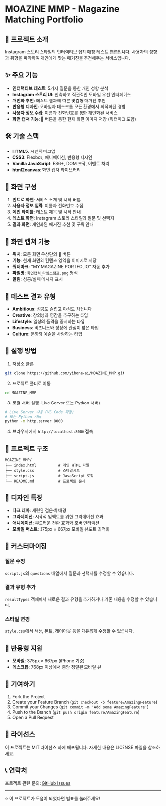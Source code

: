 # MOAZINE MMP - Magazine Matching Portfolio

## 📖 프로젝트 소개

Instagram 스토리 스타일의 인터랙티브 잡지 매칭 테스트 웹앱입니다. 사용자의 성향과 취향을 파악하여 개인에게 맞는 매거진을 추천해주는 서비스입니다.

## ✨ 주요 기능

- **인터랙티브 테스트**: 5가지 질문을 통한 개인 성향 분석
- **Instagram 스토리 UI**: 친숙하고 직관적인 모바일 우선 인터페이스
- **개인화 추천**: 테스트 결과에 따른 맞춤형 매거진 추천
- **반응형 디자인**: 모바일과 데스크톱 모든 환경에서 최적화된 경험
- **사용자 정보 수집**: 이름과 전화번호를 통한 개인화된 서비스
- **화면 캡쳐 기능**: 📸 버튼을 통한 현재 화면 이미지 저장 (워터마크 포함)

## 🛠 기술 스택

- **HTML5**: 시맨틱 마크업
- **CSS3**: Flexbox, 애니메이션, 반응형 디자인
- **Vanilla JavaScript**: ES6+, DOM 조작, 이벤트 처리
- **html2canvas**: 화면 캡쳐 라이브러리

## 📱 화면 구성

1. **인트로 화면**: 서비스 소개 및 시작 버튼
2. **사용자 정보 입력**: 이름과 전화번호 수집
3. **메인 타이틀**: 테스트 제목 및 시작 안내
4. **테스트 화면**: Instagram 스토리 스타일의 질문 및 선택지
5. **결과 화면**: 개인화된 매거진 추천 및 구독 안내

## 📸 화면 캡쳐 기능

- **위치**: 모든 화면 우상단의 📸 버튼
- **기능**: 현재 화면의 컨텐츠 영역을 이미지로 저장
- **워터마크**: "MY MAGAZINE PORTFOLIO" 자동 추가
- **파일명**: `화면캡쳐_타임스탬프.png` 형식
- **알림**: 성공/실패 메시지 표시

## 🎯 테스트 결과 유형

- **Ambitious**: 성공도 슬럽고 야심도 차십니다
- **Creative**: 창의성과 영감을 추구하는 타입
- **Lifestyle**: 일상의 품격을 중시하는 타입
- **Business**: 비즈니스와 성장에 관심이 많은 타입
- **Culture**: 문화와 예술을 사랑하는 타입

## 🚀 실행 방법

1. 저장소 클론
```bash
git clone https://github.com/yibone-ai/MOAZINE_MMP.git
```

2. 프로젝트 폴더로 이동
```bash
cd MOAZINE_MMP
```

3. 로컬 서버 실행 (Live Server 또는 Python 서버)
```bash
# Live Server 사용 (VS Code 확장)
# 또는 Python 서버
python -m http.server 8000
```

4. 브라우저에서 `http://localhost:8000` 접속

## 📂 프로젝트 구조

```
MOAZINE_MMP/
├── index.html          # 메인 HTML 파일
├── style.css           # 스타일시트
├── script.js           # JavaScript 로직
└── README.md           # 프로젝트 문서
```

## 🎨 디자인 특징

- **다크 테마**: 세련된 검은색 배경
- **그라데이션**: 시각적 임팩트를 위한 그라데이션 효과
- **애니메이션**: 부드러운 전환 효과와 호버 인터랙션
- **모바일 퍼스트**: 375px × 667px 모바일 뷰포트 최적화

## 🔧 커스터마이징

### 질문 수정
`script.js`의 `questions` 배열에서 질문과 선택지를 수정할 수 있습니다.

### 결과 유형 추가
`resultTypes` 객체에서 새로운 결과 유형을 추가하거나 기존 내용을 수정할 수 있습니다.

### 스타일 변경
`style.css`에서 색상, 폰트, 레이아웃 등을 자유롭게 수정할 수 있습니다.

## 📱 반응형 지원

- **모바일**: 375px × 667px (iPhone 기준)
- **데스크톱**: 768px 이상에서 중앙 정렬된 모바일 뷰

## 🤝 기여하기

1. Fork the Project
2. Create your Feature Branch (`git checkout -b feature/AmazingFeature`)
3. Commit your Changes (`git commit -m 'Add some AmazingFeature'`)
4. Push to the Branch (`git push origin feature/AmazingFeature`)
5. Open a Pull Request

## 📄 라이선스

이 프로젝트는 MIT 라이선스 하에 배포됩니다. 자세한 내용은 LICENSE 파일을 참조하세요.

## 📞 연락처

프로젝트 관련 문의: [GitHub Issues](https://github.com/yibone-ai/MOAZINE_MMP/issues)

---

⭐ 이 프로젝트가 도움이 되었다면 별표를 눌러주세요!